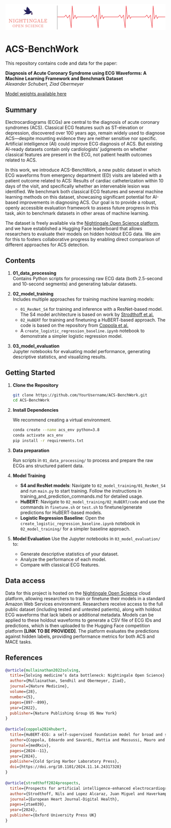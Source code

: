 ![Banner](assets/ACS_leaderboard_banner.png)

# ACS-BenchWork

This repository contains code and data for the paper:

**Diagnosis of Acute Coronary Syndrome using ECG Waveforms: A Machine Learning Framework and Benchmark Dataset**  
*Alexander Schubert, Ziad Obermeyer*

[Model weights available here](https://huggingface.co/alex-schubert/ACS-benchmark)

## Summary

Electrocardiograms (ECGs) are central to the diagnosis of acute coronary syndromes (ACS). Classical ECG features such as ST-elevation or depression, discovered over 100 years ago, remain widely used to diagnose ACS—despite mounting evidence they are neither sensitive nor specific. Artificial intelligence (AI) could improve ECG diagnosis of ACS. But existing AI-ready datasets contain only cardiologists’ judgments on whether classical features are present in the ECG, not patient health outcomes related to ACS.

In this work, we introduce ACS-BenchWork, a new public dataset in which ECG waveforms from emergency department (ED) visits are labeled with a patient outcome related to ACS: Results of cardiac catheterization within 10 days of the visit, and specifically whether an intervenable lesion was identified. We benchmark both classical ECG features and several machine learning methods on this dataset, showcasing significant potential for AI-based improvements in diagnosing ACS. Our goal is to provide a robust, openly accessible evaluation framework to assess future progress in this task, akin to benchmark datasets in other areas of machine learning.

The dataset is freely available via the [Nightingale Open Science platform](https://docs.ngsci.org/), and we have established a Hugging Face leaderboard that allows researchers to evaluate their models on hidden holdout ECG data. We aim for this to fosters collaborative progress by enabling direct comparison of different approaches for ACS detection.

## Contents

1. **01_data_processing**  
   Contains Python scripts for processing raw ECG data (both 2.5-second and 10-second segments) and generating tabular datasets.

2. **02_model_training**  
   Includes multiple approaches for training machine learning models:
   - `01_ResNet_S4` for training and inference with a ResNet-based model. The S4 model architecture is based on work by [Strodthoff et al.](https://github.com/AI4HealthUOL/ECG-MIMIC)
   - `02_HuBERT` for training and finetuning a HuBERT-based approach. The code is based on the repository from [Coppola et al.](https://github.com/Edoar-do/HuBERT-ECG/tree/master/code) 
   - A `create_logistic_regression_baseline.ipynb` notebook to demonstrate a simpler logistic regression model.

3. **03_model_evaluation**  
   Jupyter notebooks for evaluating model performance, generating descriptive statistics, and visualizing results.

## Getting Started

1. **Clone the Repository**

    ```bash
    git clone https://github.com/YourUsername/ACS-BenchWork.git
    cd ACS-BenchWork
    ```

2. **Install Dependencies**

    We recommend creating a virtual environment.

    ```bash
    conda create --name acs_env python=3.8
    conda activate acs_env
    pip install -r requirements.txt
    ```

3. **Data preparation**

    Run scripts in `01_data_processing/` to process and prepare the raw ECGs ans structured patient data.

4. **Model Training**

    - **S4 and ResNet models**: Navigate to `02_model_training/01_ResNet_S4` and run `main.py` to start training. Follow the instructions in training_and_prediction_commands.md for detailed usage.
    - **HuBERT**: Navigate to `02_model_training/02_HuBERT/code` and use the commands in `finetune.sh` or `test.sh` to finetune/generate predictions for HuBERT-based models.
    - **Logistic Regression Baseline**: Open the `create_logistic_regression_baseline.ipynb` notebook in `02_model_training/` for a simpler baseline approach.

5. **Model Evaluation**
    Use the Jupyter notebooks in `03_model_evaluation/` to:

    - Generate descriptive statistics of your dataset.
    - Analyze the performance of each model.
    - Compare with classical ECG features.


## Data access

Data for this project is hosted on the [Nightingale Open Science](https://docs.ngsci.org/) cloud platform, allowing researchers to train or finetune their models in a standard Amazon Web Services environment. Researchers receive access to the full public dataset (including tested and untested patients), along with holdout ECG waveforms that lack labels or additional metadata. Models can be applied to these holdout waveforms to generate a CSV file of ECG IDs and predictions, which is then uploaded to the Hugging Face competition platform **[LINK TO BE PROVIDED]**. The platform evaluates the predictions against hidden labels, providing performance metrics for both ACS and MACE tasks.

## References

```bibtex
@article{mullainathan2022solving,
  title={Solving medicine’s data bottleneck: Nightingale Open Science},
  author={Mullainathan, Sendhil and Obermeyer, Ziad},
  journal={Nature Medicine},
  volume={28},
  number={5},
  pages={897--899},
  year={2022},
  publisher={Nature Publishing Group US New York}
}

@article{coppola2024hubert,
  title={HuBERT-ECG: a self-supervised foundation model for broad and scalable cardiac applications},
  author={Coppola, Edoardo and Savardi, Mattia and Massussi, Mauro and Adamo, Marianna and Metra, Marco and Signoroni, Alberto},
  journal={medRxiv},
  pages={2024--11},
  year={2024},
  publisher={Cold Spring Harbor Laboratory Press},
  doi={https://doi.org/10.1101/2024.11.14.24317328}
}

@article{strodthoff2024prospects,
  title={Prospects for artificial intelligence-enhanced electrocardiogram as a unified screening tool for cardiac and non-cardiac conditions: an explorative study in emergency care},
  author={Strodthoff, Nils and Lopez Alcaraz, Juan Miguel and Haverkamp, Wilhelm},
  journal={European Heart Journal-Digital Health},
  pages={ztae039},
  year={2024},
  publisher={Oxford University Press UK}
}
```


